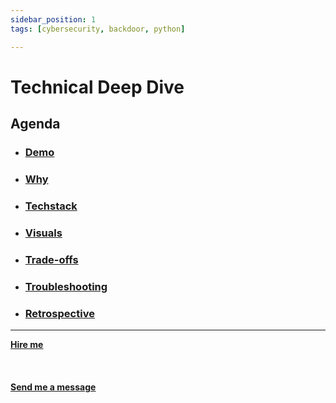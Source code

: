 ```yaml
---
sidebar_position: 1
tags: [cybersecurity, backdoor, python]

---
```


# Technical Deep Dive



## Agenda
* ### [Demo](/docs/projects/1:%20Web%20Development/Directsystems.io/demo)
* ### [Why](/docs/projects/1:%20Web%20Development/Directsystems.io/why)
* ###  [Techstack](/docs/projects/1:%20Web%20Development/Directsystems.io/Techstack)
* ###  [Visuals](/docs/projects/1:%20Web%20Development/Directsystems.io/visuals)
* ###  [Trade-offs](/docs/projects/1:%20Web%20Development/Directsystems.io/tradeoffs)
* ###  [Troubleshooting](/docs/projects/1:%20Web%20Development/Directsystems.io/troubleshooting)
* ###  [Retrospective](/docs/projects/1:%20Web%20Development/Directsystems.io/retrospective)


<hr></hr>

<a href="https://calendly.com/mattherzog/business-chat" target="_blank"><b><u>Hire me</u></b></a>
<br></br>
<br></br>
<a href="mailto:matt@mattherzog.me" target="_blank"><b><u>Send me a message</u></b></a>
